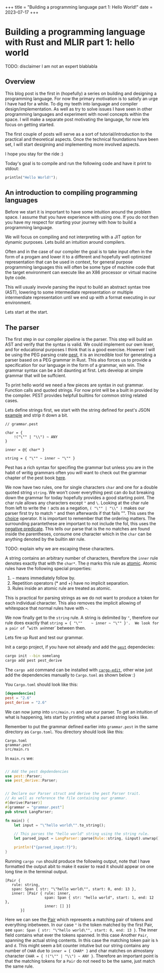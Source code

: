 +++
title = "Building a programming language part 1: Hello World!"
date = 2023-07-17
+++

# Building a programming language with Rust and MLIR part 1: hello world

TODO: disclaimer I am not an expert blablabla

## Overview

This blog post is the first in (hopefully) a series on building and designing a programming language. For now the primary
motivation is to satisfy an urge I have had for a while. To dig my teeth into language and compiler design/implementation.
As well as try to solve issues I have seen in other programming languages and experiment with novel concepts
within the space. I will make a separate post motivating the language, for now lets focus on getting started.

The first couple of posts will serve as a sort of tutorial/introduction to the practical and theoretical aspects.
Once the technical foundations have been set, I will start desigining and implementing more involved aspects. 

I hope you stay for the ride :)

Today's goal is to compile and run the following code and have it print to stdout:

```rust
println("Hello World!");
```

## An introduction to compiling programming languages

Before we start it is important to have some intuition around the problem space. I assume that you have experience with using one. If you do not then you have my respect for starting your journey with how to build a programming language.

We will focus on compiling and not interpreting with a JIT option for dynamic purposes. Lets build an intuition around compilers.

Often and in the case of our compiler the goal is to take input often in the form of a progam and lower it to a different 
and hopefully well optimized representation that can be used in context, for general purpose programming languages this
 will often be some type of machine code that the target environment can execute like an X86 processor or virtual macine 
byte code. 

This will usualy invovle parsing the input to build an abstract syntax tree (AST), lowering to some intermediate representation or multiple intermerdiate representation until we end up with a format executing in our environment. 

Lets start at the start.

## The parser

The first step in our compiler pipeline is the parser. This step will build an AST and verify that the syntax is valid. 
We could implement our own lexer, and for educational purposes I think that is a good exercise. However I will be using
the PEG parsing crate [pest](https://pest.rs/), it is an incredible tool for generating a parser based on a PEG grammar in Rust.
This also forces us to provide a specification for our language in the form of a grammar, win win. The grammar syntax
can be a bit daunting at first. Lets develop at simple grammar that will be suffcient.

To print hello world we need a few pieces are syntax in out grammar. Function calls and quoted strings. For now print will be a built in provided by the compiler.
PEST provides helpfull builtins for common string related cases.

Lets define strings first, we start with the string defined for pest's JSON [example](https://pest.rs/book/examples/json.html) and strip it down a bit.

```
// grammar.pest

char = {
    !("\"" | "\\") ~ ANY
}

inner = @{ char* }

string = { "\""	~ inner ~ "\"" }

```


Pest has a rich syntax for specifing 
the grammar but unless you are in the habit of writig grammars often you will want to check out the grammar chapter of the pest book 
[here](https://pest.rs/book/grammars/grammars.html). 

We now have two rules, one for single characters `char` and one for a double quoted string `string`.
We won't cover everything pest can do but breaking down the grammar for today hopefully provides a good starting point. The char rule 
allows any characters except `"` and `\`. Looking at the char rule from left to write the `!` acts as a negation, `( "\"" | "\\" )` makes our parser first try to match `"` and then afterwards if that fails "\". This uses the [choice](https://pest.rs/book/grammars/syntax.html#ordered-choice) operator. It is important to remember that the ordering matters. The surrounding parantethese are important to not include the fol, this uses the [negative predicate](https://pest.rs/book/grammars/syntax.html#predicates). This tells our parse that is the no matches are found inside the parentheses, consume one character which in the `char` can be anything denoted by the builtin `ANY` rule.

 TODO: explain why we are  escaping these characters.


A string contains an arbitrary number of characters, therefore the `inner` rule denotes exactly that with the `char*`. The `@` marks this rule as [atomic](https://pest.rs/book/grammars/syntax.html#atomic). Atomic rules have the following special properties:
1. `~` means immediately follow by. 
2. Repetition operators (* and +) have no implicit separation.
3. Rules inside an atomic rule are treated as atomic.

This is practical for parsing strings as we do not want to produce a token for each individual character. This also removes the implicit
allowing of whitespace that normal rules have with `~`. 

We now finally get to the `string` rule. A string is delimited by `"`, therefore our rule does exactly that 
`string = { "\""	~ inner ~ "\"" }'.  We look for a pair of `"` with an `inner` between then.

Lets fire up Rust and test our grammar.

Init a cargo project, if you have not already and add the [`pest`](https://pest.rs) dependecies:

```sh
cargo init --bin somelang 
cargo add pest pest_derive 
```
The `cargo add` command can be installed with [`cargo-edit`](https://github.com/killercup/cargo-edit), other wise just add the dependencies manually to `Cargo.toml` as shown below :)

You `Cargo.toml` should look like this:
```toml
[dependencies]
pest = "2.6"
pest_derive = "2.6"
```



We can now jump into `src/main.rs` and use our parser. To get an intuition of what is happening, lets start by printing what a parsed string looks like.

Remember to put the grammar defined earlier into `grammar.pest` in the same directory as `Cargo.toml`. You directory should look like this:

```
Cargo.toml
grammar.pest
src/main.rs
```

In `main.rs` we:  

```rust

// Add the pest depdendencies
use pest::Parser;
use pest_derive::Parser;


// Declare our Parser struct and derive the pest Parser trait.
// As well as reference the file containing our grammar.
#[derive(Parser)]
#[grammar = "grammar.pest"]
pub struct LangParser;

fn main() {
    let input = "\"hello world\"".to_string();

    // This parses the "hello world" string using the string rule.
    let parsed_input = LangParser::parse(Rule::string, &input).unwrap();

    println!("{parsed_input:?}");
}

```

Running `cargo run` should produce the following output, note that I have formatted the output abit to make it easier to read it should appear on one long tine in the terminal output.

```
[Pair { 
   rule: string, 
   span: Span { str: "\"hello world\"", start: 0, end: 13 }, 
   inner: [Pair { rule: inner, 
                  span: Span { str: "hello world", start: 1, end: 12 }, 
                  inner: [] }] 
       }]
```

Here we can see the [Pair](https://docs.rs/pest/latest/pest/iterators/struct.Pair.html) which represents a matching pair of tokens and everything inbetween. In our case `"` is the token
matched by the first Pair, see `span: Span { str: "\"hello world\"", start: 0, end: 13 }`. The inner field contains what ever the tokens spanned. In this case Another `Pair`, spanning the actual 
 string contents. In this case the matching token pair is `h` and `d`. This might seem a bit counter intutive but our string contains any number of `CHAR` due to `inner = { CHAR* }` and char matches
 on almostany character `CHAR = { !("\"" | "\\") ~ ANY }`. Therefore an important point is that the matching tokens for a `Pair` do not need to be the same, just match the same rule.  
